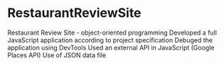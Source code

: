 # RestaurantReviewSite
Restaurant Review Site - object-oriented programming
Developed a full JavaScript application according to project specification
Debuged the application using DevTools
Used an external API in JavaScript (Google Places API)
Use of JSON data file
